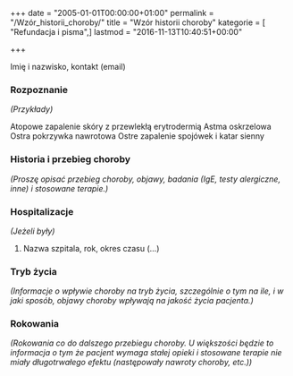 +++
date = "2005-01-01T00:00:00+01:00"
permalink = "/Wzór_historii_choroby/"
title = "Wzór historii choroby"
kategorie = [ "Refundacja i pisma",]
lastmod = "2016-11-13T10:40:51+00:00"

+++

Imię i nazwisko,
kontakt (email)

### Rozpoznanie

*(Przykłady)*

Atopowe zapalenie skóry z przewlekłą erytrodermią
Astma oskrzelowa
Ostra pokrzywka nawrotowa
Ostre zapalenie spojówek i katar sienny

### Historia i przebieg choroby

*(Proszę opisać przebieg choroby, objawy, badania (IgE, testy alergiczne, inne) i stosowane terapie.)*

### Hospitalizacje

*(Jeżeli były)*

1. Nazwa szpitala, rok, okres czasu
(...)

### Tryb życia

*(Informacje o wpływie choroby na tryb życia, szczególnie o tym na ile, i w jaki sposób, objawy choroby wpływają na jakość życia pacjenta.)*

### Rokowania

*(Rokowania co do dalszego przebiegu choroby. U większości będzie to informacja o tym że pacjent wymaga stałej opieki i stosowane terapie nie miały długotrwałego efektu (następowały nawroty choroby, etc.))*
